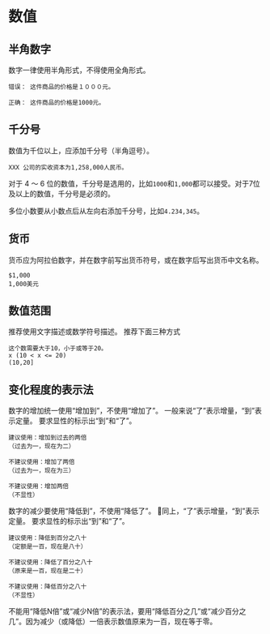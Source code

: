 # 数值

## 半角数字

数字一律使用半角形式，不得使用全角形式。

```
错误： 这件商品的价格是１０００元。

正确： 这件商品的价格是1000元。
```

## 千分号

数值为千位以上，应添加千分号（半角逗号）。

```
XXX 公司的实收资本为1,258,000人民币。
```

对于 4 ～ 6 位的数值，千分号是选用的，比如`1000`和`1,000`都可以接受。对于7位及以上的数值，千分号是必须的。

多位小数要从小数点后从左向右添加千分号，比如`4.234,345`。

## 货币

货币应为阿拉伯数字，并在数字前写出货币符号，或在数字后写出货币中文名称。

```
$1,000
1,000美元
```

## 数值范围

推荐使用文字描述或数学符号描述。
推荐下面三种方式
```
这个数需要大于10，小于或等于20。
x (10 < x <= 20)
(10,20]
```

## 变化程度的表示法

数字的增加统一使用“增加到”，不使用“增加了”。
一般来说“了”表示增量，“到”表示定量。
要求显性的标示出“到”和“了”。
```
建议使用：增加到过去的两倍
（过去为一，现在为二）

不建议使用：增加了两倍
（过去为一，现在为三）

不建议使用：增加两倍
（不显性）
```

数字的减少要使用“降低到”，不使用“降低了”。
同上，“了”表示增量，“到”表示定量。
要求显性的标示出“到”和“了”。
```
建议使用：降低到百分之八十
（定额是一百，现在是八十）

不建议使用：降低了百分之八十
（原来是一百，现在是二十）

不建议使用：降低百分之八十
（不显性）
```

不能用“降低N倍”或“减少N倍”的表示法，要用“降低百分之几”或“减少百分之几”。因为减少（或降低）一倍表示数值原来为一百，现在等于零。
